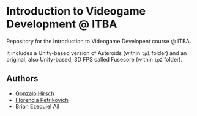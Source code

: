 # Introduction to Videogame Development @ ITBA

Repository for the Introduction to Videogame Developent course @ ITBA. 

It includes a Unity-based version of Asteroids (within `tp1` folder) and an original, also Unity-based, 3D FPS called Fusecore (within `tp2` folder).

## Authors

- [Gonzalo Hirsch](https://www.linkedin.com/in/gonzalo-hirsch/)
- [Florencia Petrikovich](https://www.linkedin.com/in/florencia-petrikovich-a2b3aa1a6/)
- Brian Ezequiel Ail
